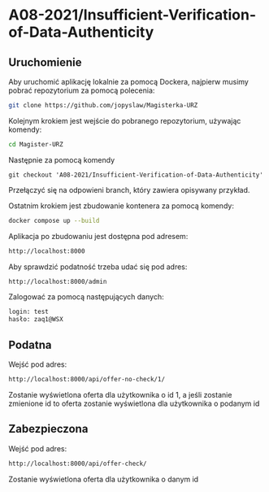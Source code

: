 # A08-2021/Insufficient-Verification-of-Data-Authenticity

## Uruchomienie

Aby uruchomić aplikację lokalnie za pomocą Dockera, najpierw musimy pobrać repozytorium za pomocą polecenia:

```bash
git clone https://github.com/jopyslaw/Magisterka-URZ
```
Kolejnym krokiem jest wejście do pobranego repozytorium, używając komendy:

```bash
cd Magister-URZ
```

Następnie za pomocą komendy

```git
git checkout 'A08-2021/Insufficient-Verification-of-Data-Authenticity'
```

Przełączyć się na odpowieni branch, który zawiera opisywany przykład.

Ostatnim krokiem jest zbudowanie kontenera za pomocą komendy:

```bash
docker compose up --build
```

Aplikacja po zbudowaniu jest dostępna pod adresem:

```bash
http://localhost:8000
```

Aby sprawdzić podatność trzeba udać się pod adres: 

```bash
http://localhost:8000/admin
```
Zalogować za pomocą następujących danych:

```bash
login: test
hasło: zaq1@WSX
```

## Podatna

Wejść pod adres:
```bash
http://localhost:8000/api/offer-no-check/1/
```

Zostanie wyświetlona oferta dla użytkownika o id 1, a jeśli zostanie zmienione id to oferta zostanie wyświetlona dla użytkownika o podanym id 

## Zabezpieczona

Wejść pod adres:
```bash
http://localhost:8000/api/offer-check/
```

Zostanie wyświetlona oferta dla użytkownika o danym id
